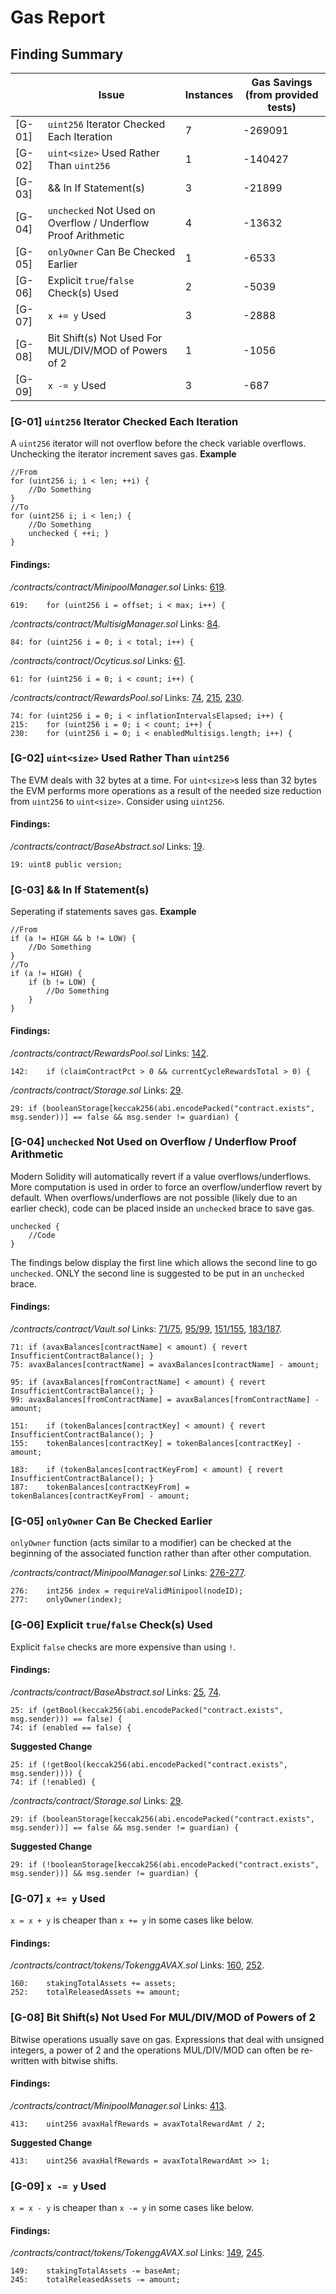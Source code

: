 # Gas Report
## Finding Summary
||Issue|Instances|Gas Savings (from provided tests)|
|-|-|-|-|
|[G-01]|`uint256` Iterator Checked Each Iteration|7|-269091
|[G-02]|`uint<size>` Used Rather Than `uint256`|1|-140427
|[G-03]|&& In If Statement(s)|3|-21899
|[G-04]|`unchecked` Not Used on Overflow / Underflow Proof Arithmetic|4|-13632
|[G-05]|`onlyOwner` Can Be Checked Earlier|1|-6533
|[G-06]|Explicit `true`/`false` Check(s) Used|2|-5039
|[G-07]|`x += y` Used|3|-2888
|[G-08]|Bit Shift(s) Not Used For MUL/DIV/MOD of Powers of 2|1|-1056
|[G-09]|`x -= y` Used|3|-687

### [G-01] `uint256` Iterator Checked Each Iteration

A `uint256` iterator will not overflow before the check variable overflows. Unchecking the iterator increment saves gas.
**Example**
```solidity
//From
for (uint256 i; i < len; ++i) {
	//Do Something
}
//To
for (uint256 i; i < len;) {
	//Do Something
	unchecked { ++i; }
}
```

#### Findings:

*/contracts/contract/MinipoolManager.sol*
Links: [619](https://github.com/code-423n4/2022-12-gogopool/blob/main/contracts/contract/MinipoolManager.sol#L619).
```solidity
619:	for (uint256 i = offset; i < max; i++) {
```

*/contracts/contract/MultisigManager.sol*
Links: [84](https://github.com/code-423n4/2022-12-gogopool/blob/main/contracts/contract/MultisigManager.sol#L84).
```solidity
84:	for (uint256 i = 0; i < total; i++) {
```

*/contracts/contract/Ocyticus.sol*
Links: [61](https://github.com/code-423n4/2022-12-gogopool/blob/main/contracts/contract/Ocyticus.sol#L61).
```solidity
61:	for (uint256 i = 0; i < count; i++) {
```

*/contracts/contract/RewardsPool.sol*
Links: [74](https://github.com/code-423n4/2022-12-gogopool/blob/main/contracts/contract/RewardsPool.sol#L74), [215](https://github.com/code-423n4/2022-12-gogopool/blob/main/contracts/contract/RewardsPool.sol#L215), [230](https://github.com/code-423n4/2022-12-gogopool/blob/main/contracts/contract/RewardsPool.sol#L230).
```solidity
74:	for (uint256 i = 0; i < inflationIntervalsElapsed; i++) {
215:	for (uint256 i = 0; i < count; i++) {
230:	for (uint256 i = 0; i < enabledMultisigs.length; i++) {
```

### [G-02] `uint<size>` Used Rather Than `uint256`

The EVM deals with 32 bytes at a time. For `uint<size>`s less than 32 bytes the EVM performs more operations as a result of the needed size reduction from `uint256` to `uint<size>`. Consider using `uint256`.

#### Findings:

*/contracts/contract/BaseAbstract.sol*
Links: [19](https://github.com/code-423n4/2022-12-gogopool/blob/main/contracts/contract/BaseAbstract.sol#L19).
```solidity
19:	uint8 public version;
```

### [G-03] && In If Statement(s)

Seperating if statements saves gas.
**Example**
```solidity
//From
if (a != HIGH && b != LOW) {
	//Do Something
}
//To
if (a != HIGH) {
	if (b != LOW) {
		//Do Something
	}
}
```

#### Findings:

*/contracts/contract/RewardsPool.sol*
Links: [142](https://github.com/code-423n4/2022-12-gogopool/blob/main/contracts/contract/RewardsPool.sol#L142).
```solidity
142:	if (claimContractPct > 0 && currentCycleRewardsTotal > 0) {
```

*/contracts/contract/Storage.sol*
Links: [29](https://github.com/code-423n4/2022-12-gogopool/blob/main/contracts/contract/Storage.sol#L29).
```solidity
29:	if (booleanStorage[keccak256(abi.encodePacked("contract.exists", msg.sender))] == false && msg.sender != guardian) {
```

### [G-04] `unchecked` Not Used on Overflow / Underflow Proof Arithmetic

Modern Solidity will automatically revert if a value overflows/underflows. More computation is used in order to force an overflow/underflow revert by default. When overflows/underflows are not possible (likely due to an earlier check), code can be placed inside an `unchecked` brace to save gas.

```solidity
unchecked {
	//Code
}
```

The findings below display the first line which allows the second line to go `unchecked`. ONLY the second line is suggested to be put in an `unchecked` brace.

#### Findings:

*/contracts/contract/Vault.sol*
Links: [71/75](https://github.com/code-423n4/2022-12-gogopool/blob/main/contracts/contract/Vault.sol#L71-L75), [95/99](https://github.com/code-423n4/2022-12-gogopool/blob/main/contracts/contract/Vault.sol#L95-L99), [151/155](https://github.com/code-423n4/2022-12-gogopool/blob/main/contracts/contract/Vault.sol#L151-L155), [183/187](https://github.com/code-423n4/2022-12-gogopool/blob/main/contracts/contract/Vault.sol#L183-L187).
```solidity
71:	if (avaxBalances[contractName] < amount) { revert InsufficientContractBalance(); }
75:	avaxBalances[contractName] = avaxBalances[contractName] - amount;
```
```solidity
95:	if (avaxBalances[fromContractName] < amount) { revert InsufficientContractBalance(); }
99:	avaxBalances[fromContractName] = avaxBalances[fromContractName] - amount;
```
```solidity
151:	if (tokenBalances[contractKey] < amount) { revert InsufficientContractBalance(); }
155:	tokenBalances[contractKey] = tokenBalances[contractKey] - amount;
```
```solidity
183:	if (tokenBalances[contractKeyFrom] < amount) { revert InsufficientContractBalance(); }
187:	tokenBalances[contractKeyFrom] = tokenBalances[contractKeyFrom] - amount;
```

### [G-05] `onlyOwner` Can Be Checked Earlier

`onlyOwner` function (acts similar to a modifier) can be checked at the beginning of the associated function rather than after other computation.

*/contracts/contract/MinipoolManager.sol*
Links: [276-277](https://github.com/code-423n4/2022-12-gogopool/blob/main/contracts/contract/MinipoolManager.sol#L276-L277).
```solidity
276:	int256 index = requireValidMinipool(nodeID);
277:	onlyOwner(index);
```

### [G-06] Explicit `true`/`false` Check(s) Used

Explicit `false` checks are more expensive than using `!`.

#### Findings:

*/contracts/contract/BaseAbstract.sol*
Links: [25](https://github.com/code-423n4/2022-12-gogopool/blob/main/contracts/contract/BaseAbstract.sol#L25), [74](https://github.com/code-423n4/2022-12-gogopool/blob/main/contracts/contract/BaseAbstract.sol#L74).
```solidity
25:	if (getBool(keccak256(abi.encodePacked("contract.exists", msg.sender))) == false) {
74:	if (enabled == false) {
```
**Suggested Change**
```solidity
25:	if (!getBool(keccak256(abi.encodePacked("contract.exists", msg.sender)))) {
74:	if (!enabled) {
```

*/contracts/contract/Storage.sol*
Links: [29](https://github.com/code-423n4/2022-12-gogopool/blob/main/contracts/contract/Storage.sol#L29).
```solidity
29:	if (booleanStorage[keccak256(abi.encodePacked("contract.exists", msg.sender))] == false && msg.sender != guardian) {
```
**Suggested Change**
```solidity
29:	if (!booleanStorage[keccak256(abi.encodePacked("contract.exists", msg.sender))] && msg.sender != guardian) {
```

### [G-07] `x += y` Used

`x = x + y` is cheaper than `x += y` in some cases like below.

#### Findings:

*/contracts/contract/tokens/TokenggAVAX.sol*
Links: [160](https://github.com/code-423n4/2022-12-gogopool/blob/main/contracts/contract/tokens/TokenggAVAX.sol#L160), [252](https://github.com/code-423n4/2022-12-gogopool/blob/main/contracts/contract/tokens/TokenggAVAX.sol#L252).
```solidity
160:	stakingTotalAssets += assets;
252:	totalReleasedAssets += amount;
```

### [G-08] Bit Shift(s) Not Used For MUL/DIV/MOD of Powers of 2

Bitwise operations usually save on gas. Expressions that deal with unsigned integers, a power of 2 and the operations MUL/DIV/MOD can often be re-written with bitwise shifts.

#### Findings:

*/contracts/contract/MinipoolManager.sol*
Links: [413](https://github.com/code-423n4/2022-12-gogopool/blob/main/contracts/contract/MinipoolManager.sol#L413).
```solidity
413:	uint256 avaxHalfRewards = avaxTotalRewardAmt / 2;
```
**Suggested Change**
```solidity
413:	uint256 avaxHalfRewards = avaxTotalRewardAmt >> 1;
```

### [G-09] `x -= y` Used

`x = x - y` is cheaper than `x -= y` in some cases like below.

#### Findings:

*/contracts/contract/tokens/TokenggAVAX.sol*
Links: [149](https://github.com/code-423n4/2022-12-gogopool/blob/main/contracts/contract/tokens/TokenggAVAX.sol#L149), [245](https://github.com/code-423n4/2022-12-gogopool/blob/main/contracts/contract/tokens/TokenggAVAX.sol#L245).
```solidity
149:	stakingTotalAssets -= baseAmt;
245:	totalReleasedAssets -= amount;
```